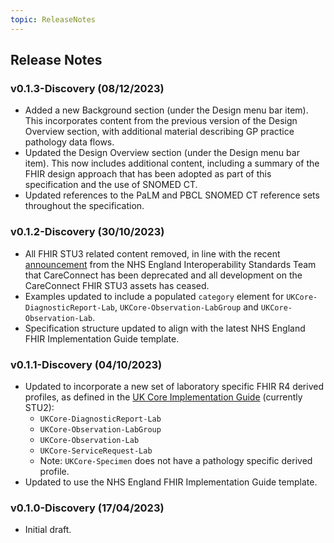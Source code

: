 ```yaml
---
topic: ReleaseNotes
---
```

## Release Notes

### v0.1.3-Discovery (08/12/2023)

* Added a new Background section (under the Design menu bar item). This incorporates content from the previous version of the Design Overview section, with additional material describing GP practice pathology data flows. 
* Updated the Design Overview section (under the Design menu bar item). This now includes additional content, including a summary of the FHIR design approach that has been adopted as part of this specification and the use of SNOMED CT.
* Updated references to the PaLM and PBCL SNOMED CT reference sets throughout the specification.

### v0.1.2-Discovery (30/10/2023)

* All FHIR STU3 related content removed, in line with the recent [announcement](https://simplifier.net/organization/hl7uk/news/151) from the NHS England Interoperability Standards Team that CareConnect has been deprecated and all development on the CareConnect FHIR STU3 assets has ceased.
* Examples updated to include a populated <code>category</code> element for <code>UKCore-DiagnosticReport-Lab</code>, <code>UKCore-Observation-LabGroup</code> and <code>UKCore-Observation-Lab</code>.
* Specification structure updated to align with the latest NHS England FHIR Implementation Guide template. 

### v0.1.1-Discovery (04/10/2023)

* Updated to incorporate a new set of laboratory specific FHIR R4 derived profiles, as defined in the [UK Core Implementation Guide](https://simplifier.net/guide/ukcoreversionhistory/home?version=current) (currently STU2):
    * <code>UKCore-DiagnosticReport-Lab</code>
    * <code>UKCore-Observation-LabGroup</code>
    * <code>UKCore-Observation-Lab</code>
    * <code>UKCore-ServiceRequest-Lab</code> 
    * Note: <code>UKCore-Specimen</code> does not have a pathology specific derived profile.
* Updated to use the NHS England FHIR Implementation Guide template. 

### v0.1.0-Discovery (17/04/2023)

* Initial draft.